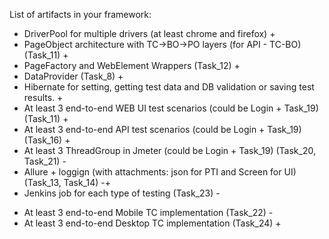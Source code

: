 List of artifacts in your framework:
   - DriverPool for multiple drivers (at least chrome and firefox) +
   - PageObject architecture with TC->BO->PO layers (for API - TC-BO) (Task_11) +
   - PageFactory and WebElement Wrappers (Task_12) +
   - DataProvider (Task_8) +
   - Hibernate for setting, getting test data and DB validation or saving test results. + 
   - At least 3 end-to-end WEB UI test scenarios (could be Login + Task_19) (Task_11) +
   - At least 3 end-to-end API test scenarios (could be Login + Task_19) (Task_16) +
   - At least 3 ThreadGroup in Jmeter (could be Login + Task_19) (Task_20, Task_21) -
   - Allure + loggign (with attachments: json for PTI and Screen for UI) (Task_13, Task_14) -+
   - Jenkins job for each type of testing (Task_23) -

* At least 3 end-to-end Mobile TC implementation (Task_22) - 
* At least 3 end-to-end Desktop TC implementation (Task_24) + 